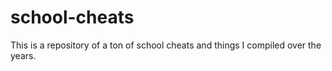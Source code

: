 # school-cheats
This is a repository of a ton of school cheats and things I compiled over the years.
